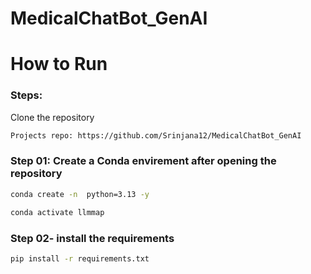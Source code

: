 # MedicalChatBot_GenAI

# How to Run

### Steps:

Clone the repository

```bash
Projects repo: https://github.com/Srinjana12/MedicalChatBot_GenAI
```

### Step 01: Create a Conda envirement after opening the repository

```bash
conda create -n  python=3.13 -y
```

```bash
conda activate llmmap
```

### Step 02- install the requirements
```bash
pip install -r requirements.txt
```
